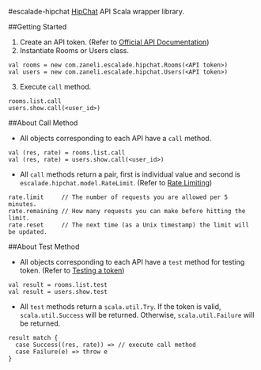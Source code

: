 #escalade-hipchat
[HipChat](https://www.hipchat.com/ "HipChat") API Scala wrapper library.

##Getting Started
1. Create an API token. (Refer to [Official API Documentation](https://www.hipchat.com/docs/api "HipChat API Documentation"))
2. Instantiate Rooms or Users class.
```
val rooms = new com.zaneli.escalade.hipchat.Rooms(<API token>)
val users = new com.zaneli.escalade.hipchat.Users(<API token>)
```

3. Execute `call` method.
```
rooms.list.call
users.show.call(<user_id>)
```

##About Call Method
* All objects corresponding to each API have a `call` method.
```
val (res, rate) = rooms.list.call
val (res, rate) = users.show.call(<user_id>)
```

* All `call` methods return a pair, first is individual value and second is `escalade.hipchat.model.RateLimit`. (Refer to [Rate Limiting](https://www.hipchat.com/docs/api/rate_limiting "Rate Limiting"))
```
rate.limit     // The number of requests you are allowed per 5 minutes.
rate.remaining // How many requests you can make before hitting the limit.
rate.reset     // The next time (as a Unix timestamp) the limit will be updated.
```

##About Test Method
* All objects corresponding to each API have a `test` method for testing token. (Refer to [Testing a token](https://www.hipchat.com/docs/api/auth "Authentication"))
```
val result = rooms.list.test
val result = users.show.test
```

* All `test` methods return a `scala.util.Try`. If the token is valid, `scala.util.Success` will be returned. Otherwise, `scala.util.Failure` will be returned.
```
result match {
  case Success((res, rate)) => // execute call method
  case Failure(e) => throw e
}
```